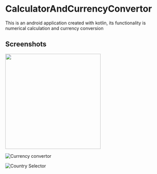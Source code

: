 # CalculatorAndCurrencyConvertor
This is an android application created with kotlin, its functionality is numerical calculation and currency conversion

## Screenshots
<image align="center" width="300" src="./Screenshots/calculator.jpg">

![Currency convertor](https://github.com/deepaksinghdsk/CalculatorAndCurrencyConvertor/blob/main/Screenshots/currency_convertor)  

![Country Selector](https://github.com/deepaksinghdsk/CalculatorAndCurrencyConvertor/blob/main/Screenshots/country_selector)
